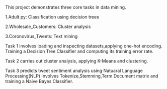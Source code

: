 This project demonstrates three core tasks in data mining.

1.Adult.py:  Classification using decision trees

2.Wholesale_Customers:  Cluster analysis

3.Coronovirus_Tweets:  Text mining

Task 1 involves loading and inspecting datasets,applying one-hot encoding.
Training a Decision Tree Classifier and computing its training error rate.

Task 2 carries out cluster analysis, applying K-Means and clustering.

Task 3 predicts tweet sentiment analysis using Natuaral Language Processing(NLP)
Involves Tokenize,Stemming,Term Document matrix and training a Naive Bayes Classifier.
